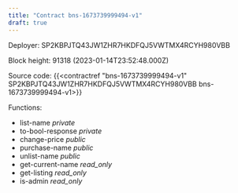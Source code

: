 ```yaml
---
title: "Contract bns-1673739999494-v1"
draft: true
---
```

Deployer: SP2KBPJTQ43JW1ZHR7HKDFQJ5VWTMX4RCYH980VBB


 



Block height: 91318 (2023-01-14T23:52:48.000Z)

Source code: {{<contractref "bns-1673739999494-v1" SP2KBPJTQ43JW1ZHR7HKDFQJ5VWTMX4RCYH980VBB bns-1673739999494-v1>}}

Functions:

* list-name _private_
* to-bool-response _private_
* change-price _public_
* purchase-name _public_
* unlist-name _public_
* get-current-name _read_only_
* get-listing _read_only_
* is-admin _read_only_
